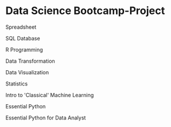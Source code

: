 # Data Science Bootcamp-Project

Spreadsheet

SQL Database

R Programming

Data Transformation

Data Visualization

Statistics

Intro to 'Classical' Machine Learning

Essential Python

Essential Python for Data Analyst
